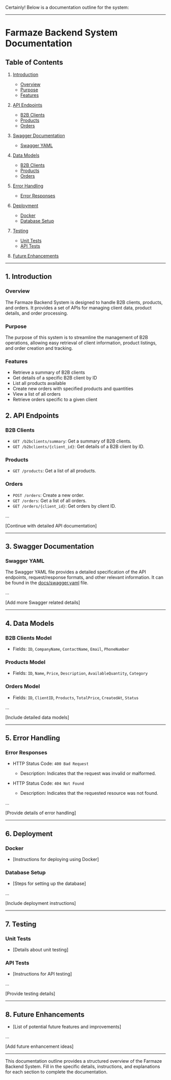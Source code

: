 Certainly! Below is a documentation outline for the system:

---

# Farmaze Backend System Documentation

## Table of Contents

1. [Introduction](#introduction)
    - [Overview](#overview)
    - [Purpose](#purpose)
    - [Features](#features)

2. [API Endpoints](#api-endpoints)
    - [B2B Clients](#b2b-clients)
    - [Products](#products)
    - [Orders](#orders)

3. [Swagger Documentation](#swagger-documentation)
    - [Swagger YAML](#swagger-yaml)

4. [Data Models](#data-models)
    - [B2B Clients](#b2b-clients-model)
    - [Products](#products-model)
    - [Orders](#orders-model)

5. [Error Handling](#error-handling)
    - [Error Responses](#error-responses)

6. [Deployment](#deployment)
    - [Docker](#docker)
    - [Database Setup](#database-setup)

7. [Testing](#testing)
    - [Unit Tests](#unit-tests)
    - [API Tests](#api-tests)

8. [Future Enhancements](#future-enhancements)

---

## 1. Introduction

### Overview

The Farmaze Backend System is designed to handle B2B clients, products, and orders. It provides a set of APIs for managing client data, product details, and order processing.

### Purpose

The purpose of this system is to streamline the management of B2B operations, allowing easy retrieval of client information, product listings, and order creation and tracking.

### Features

- Retrieve a summary of B2B clients
- Get details of a specific B2B client by ID
- List all products available
- Create new orders with specified products and quantities
- View a list of all orders
- Retrieve orders specific to a given client

## 2. API Endpoints

### B2B Clients

- `GET /b2bclients/summary`: Get a summary of B2B clients.
- `GET /b2bclients/{client_id}`: Get details of a B2B client by ID.

### Products

- `GET /products`: Get a list of all products.

### Orders

- `POST /orders`: Create a new order.
- `GET /orders`: Get a list of all orders.
- `GET /orders/{client_id}`: Get orders by client ID.

...

[Continue with detailed API documentation]

---

## 3. Swagger Documentation

### Swagger YAML

The Swagger YAML file provides a detailed specification of the API endpoints, request/response formats, and other relevant information. It can be found in the [docs/swagger.yaml](docs/swagger.yaml) file.

...

[Add more Swagger related details]

---

## 4. Data Models

### B2B Clients Model

- Fields: `ID`, `CompanyName`, `ContactName`, `Email`, `PhoneNumber`

### Products Model

- Fields: `ID`, `Name`, `Price`, `Description`, `AvailableQuantity`, `Category`

### Orders Model

- Fields: `ID`, `ClientID`, `Products`, `TotalPrice`, `CreatedAt`, `Status`

...

[Include detailed data models]

---

## 5. Error Handling

### Error Responses

- HTTP Status Code: `400 Bad Request`
    - Description: Indicates that the request was invalid or malformed.

- HTTP Status Code: `404 Not Found`
    - Description: Indicates that the requested resource was not found.

...

[Provide details of error handling]

---

## 6. Deployment

### Docker

- [Instructions for deploying using Docker]

### Database Setup

- [Steps for setting up the database]

...

[Include deployment instructions]

---

## 7. Testing

### Unit Tests

- [Details about unit testing]

### API Tests

- [Instructions for API testing]

...

[Provide testing details]

---

## 8. Future Enhancements

- [List of potential future features and improvements]

...

[Add future enhancement ideas]

---

This documentation outline provides a structured overview of the Farmaze Backend System. Fill in the specific details, instructions, and explanations for each section to complete the documentation.